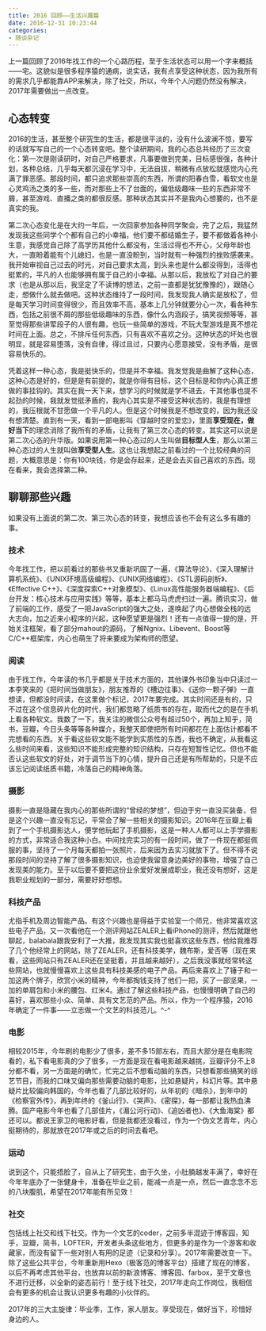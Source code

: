 ```yaml
---
title: 2016 回顾——生活兴趣篇
date: 2016-12-31 10:23:44
categories:
- 随谈杂记
---
```



上一篇回顾了2016年找工作的一个心路历程，至于生活状态可以用一个字来概括——宅。这貌似是很多程序猿的通病，说实话，我有点享受这种状态，因为我所有的需求几乎都能靠APP来解决，除了社交，所以，今年个人问题仍然没有解决，2017年需要做出一点改变。
<!-- more -->  
## 心态转变
2016的生活，甚至整个研究生的生活，都是很平淡的，没有什么波澜不惊，要写的话就写写自己的一个心态转变吧。整个读研期间，我的心态总共经历了三次变化：第一次是刚读研时，对自己严格要求，凡事要做到完美，目标感很强，各种计划，各种总结，几乎每天都沉浸在学习中，无法自拔，稍微有点放松就感觉内心充满了罪恶感。那段时间，都只追求那些崇高的东西，所谓的阳春白雪，看软文也是心灵鸡汤之类的多一些，而对那些上不了台面的，偏低级趣味一些的东西非常不屑，甚至游戏、直播之类的都很反感。那种状态其实并不是我内心想要的，也不是真实的我。

第二次心态变化是在大约一年后，一次回家参加各种同学聚会，完了之后，我猛然发现我这些同学个个都有自己的小幸福，他们要不都结婚生子，要不都做着各种小生意，我感觉自己除了高学历其他什么都没有，生活过得也不开心，父母年龄也大，一直盼着能有个儿媳妇，也是一直没盼到，当时就有一种强烈的挫败感袭来。我开始审视自己过去的时光，对自己要求太高，到头来也是什么都没得到，活得也挺累的，平凡的人也能够拥有属于自己的小幸福。从那以后，我放松了对自己的要求（也是从那以后，我坚定了不读博的想法，之前一直都是犹犹豫豫的），跟随心走，想做什么就去做吧。这种状态维持了一段时间，我发现我人确实是放松了，但是每天学习时间变得很少，而且效率不高，基本上几分钟就要分心一次，看各种东西，包括之前很不屑的那些低级趣味的东西，像什么内涵段子，搞笑视频等等，甚至觉得那些讲荤段子的人很有趣，也玩一些简单的游戏，不玩大型游戏是真不想花时间在上面。总之，不排斥任何东西，只有喜欢不喜欢之分。这种状态的坏处也很明显，就是容易堕落，没有自律，得过且过，只要内心愿意接受，没有矛盾，是很容易快乐的。  

凭着这样一种心态，我是挺快乐的，但是并不幸福。我发觉我是曲解了这种心态，这种心态是好的，但是是有前提的，就是你得有目标，这个目标是和你内心真正想做的事挂钩的。其实在我一天下来，想学习的时候就是学不进去，干其他事也提不起劲的时候，我就发觉挺矛盾的，我内心其实是不接受这种状态的，我是有理想的，我压根就不甘愿做一个平凡的人。但是这个时候我是不想改变的，因为我还没有想清楚。直到有一天，看到一部电影叫《穿越时空的爱恋》，里面**享受现在，做好当下**的理念消除了我所有的矛盾，让我有了第三次心态的转变。其实这可以说是第二次心态的升华版。如果说用第一种心态过的人生叫做**目标型人生**，那么以第三种心态过的人生就叫做**享受型人生**。这也让我想起之前看过的一个比较经典的问题，大概意思是：你有100块钱，你是会存起来，还是会去买自己喜欢的东西。现在看来，我会选择第二种。  
## 聊聊那些兴趣
如果没有上面说的第二次、第三次心态的转变，我想应该也不会有这么多有趣的事。
### 技术
今年找工作，把以前看过的那些书又重新巩固了一遍，《算法导论》、《深入理解计算机系统》、《UNIX环境高级编程》、《UNIX网络编程》、《STL源码剖析》、《Effective C++》、《深度探索C++对象模型》、《Linux高性能服务器端编程》、《后台开发：核心技术与应用实践》等等，基本上都马马虎虎扫过一遍。腾讯实习，做了前端的工作，感受了一把JavaScript的强大之处，遂唤起了内心想做全栈的远大志向，加之近来小程序的兴起，这种愿望更是强烈！还有一点值得一提的是，开始关注框架，看了部分mahout的源码，了解Ngnix、Libevent、Boost等C/C++框架库，内心也萌生了将来要成为架构师的愿望。  
### 阅读
由于找工作，今年读的书几乎都是关于技术方面的，其他课外书印象当中只读过一本李笑来的《把时间当做朋友》，朋友推荐的《槽边往事》、《送你一颗子弹》一直想读，但都没时间读，在这里做个标记，2017年要完成。其实时间还是有的，只不过在这个信息碎片化的时代，我们都忽略了纸质书的存在，取而代之的是在手机上看各种软文。我数了一下，我关注的微信公众号有超过50个，再加上知乎，简书，豆瓣，今日头条等等各种媒介，我整天即使把所有时间都花在上面估计都看不完想看的东西。关于看这些软文能不能学到实质性的东西，我也不确定，从我看这么些时间来看，这些知识不能形成完整的知识结构，只存在短暂性记忆。但也不能否认这些软文的好处，对于调节当下的心情，提升自己还是有所帮助的，只是不应该忘记阅读纸质书籍，冷落自己的精神角落。  
### 摄影
摄影一直是隐藏在我内心的那些所谓的“曾经的梦想”，但迫于穷一直没买装备，但是这个兴趣一直没有忘记，平常会了解一些相关的摄影知识。2016年在豆瓣上看到了一个手机摄影达人，便学他玩起了手机摄影，这是一种人人都可以上手学摄影的方式，非常适合我这种小白。中间找完实习的有一段时间，做了一件现在都挺佩服的事，坚持了一个月每天都拍一张照片，后来因为去实习就放下了。但不得不说那段时间的坚持了解了很多摄影知识，也迫使我留意身边美好的事物，增强了自己发现美的能力。至于以后要不要把这份业余爱好发展成职业，我还没有想好，这是我职业规划的一部分，需要好好想想。
### 科技产品
尤指手机及周边智能产品。有这个兴趣也是得益于实验室一个师兄，他非常喜欢这些电子产品，又一次看他在一个测评网站ZEALER上看iPhone的测评，然后就跟他聊起，balabala跟我安利了一大推，我发现其实我也挺喜欢这些东西，他给我推荐了几个他经常上的网站，除了ZEALER，还有科技美学，魏布斯，爱否等（现在来看，这些网站只有ZEALER还在坚挺着，并且越来越好），之后我没事就经常转这些网站，也就慢慢喜欢上这些具有科技美感的电子产品。再后来喜欢上了锤子和一加这两个牌子，欣赏小米的精神，今年都掏钱支持了他们一把，买了一部坚果，一加的单肩包和小米的腰包、红米4。通过了解这些科技产品，也慢慢明确了自己的喜好，喜欢那些小众、简单、具有文艺范的产品。所以，作为一个程序猿，2016年确定了一件事——立志做一个文艺的科技范儿。^-^
### 电影
相较2015年，今年刷的电影少了很多，差不多15部左右，而且大部分是在电影院看的，私下看电影真的少了很多，一方面是现在看电影越来越挑，豆瓣评分不上8分都不看，另一方面是的确忙，忙完之后不想看动脑的东西，只想看那些搞笑的综艺节目，而我的口味又偏向那些需要动脑的电影，比如悬疑片，科幻片等。其中悬疑片比较偏向韩国的，今年也看了几部比较好的，从年初的《暗杀》，到年中的《检察官外传》，再到年终的《釜山行》、《哭声》、《密探》，每一部都让我热血沸腾。国产电影今年也看了几部佳片，《湄公河行动》、《追凶者也》、《大鱼海棠》都还可以。都说王家卫的电影好看，但是我都还没看过，作为一个伪文艺青年，内心挺期待的，那就放在2017年或之后的时间去看吧。
### 运动
说到这个，只能捂脸了，自从上了研究生，由于久坐，小肚腩越发丰满了，幸好在今年年底办了一张健身卡，准备在毕业之前，能减一点是一点，然后一直念念不忘的八块腹肌，希望在2017年能有所见效！
### 社交
包括线上社交和线下社交。作为一个文艺的coder，之前多半混迹于博客园，知乎，豆瓣，简书，LOFTER，开发者头条这些地方，但更多的是作为一个游客和收藏家，而没有留下一些对别人有用的足迹（记录和分享）。2017年需要改变一下。除了这些公共平台，今年重新用Hexo（极客范的博客平台）搭建了现在的博客，以后不再考虑其他平台，也放弃以前的新浪博客、博客园、farbox，至于文章也不进行迁移，以全新的姿态前行！至于线下社交，2017年走向工作岗位，我相信会有更多的机会让我认识更多有趣的小伙伴的。

2017年的三大主旋律：毕业季，工作，家人朋友。享受现在，做好当下，珍惜好身边的人。
